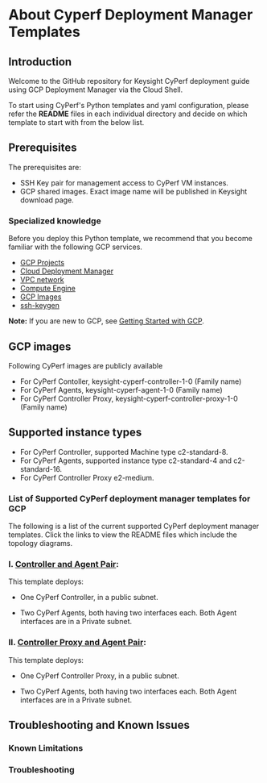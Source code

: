 # About Cyperf Deployment Manager Templates 

## Introduction 

Welcome to the GitHub repository for Keysight CyPerf deployment guide using GCP Deployment Manager via the Cloud Shell. 

To start using CyPerf's Python templates and yaml configuration, please refer the **README** files in each individual directory and decide on which template to start with from the below list.

## Prerequisites
The prerequisites are:
- SSH Key pair for management access to CyPerf VM instances.
- GCP shared images. Exact image name will be published in Keysight download page.

### Specialized knowledge
Before you deploy this Python template, we recommend that you become familiar with the following GCP services.
- [GCP Projects](https://cloud.google.com/resource-manager/docs/creating-managing-projects)
- [Cloud Deployment Manager](https://cloud.google.com/deployment-manager)
- [VPC network](https://cloud.google.com/vpc/docs/vpc)
- [Compute Engine](https://cloud.google.com/compute)
- [GCP Images](https://cloud.google.com/compute/docs/images)
- [ssh-keygen](https://www.ssh.com/academy/ssh/keygen)

**Note:** If you are new to GCP, see [Getting Started with GCP](https://cloud.google.com/gcp/getting-started).

## GCP images
Following CyPerf images are publicly available
- For CyPerf Contoller, keysight-cyperf-controller-1-0 (Family name)
- For CyPerf Agents, keysight-cyperf-agent-1-0 (Family name)
- For CyPerf Controller Proxy, keysight-cyperf-controller-proxy-1-0 (Family name)

## Supported instance types 
- For CyPerf Controller, supported Machine type c2-standard-8.
- For CyPerf Agents, supported instance type c2-standard-4 and c2-standard-16.
- For CyPerf Controller Proxy e2-medium.

### List of Supported CyPerf deployment manager templates for GCP 

The following is a list of the current supported CyPerf deployment manager templates. Click the links to view the README files which include the topology diagrams.

### I. [Controller and Agent Pair](controller_and_agent_pair):
 

This template deploys:

- One CyPerf Controller, in a public subnet.

- Two CyPerf Agents, both having two interfaces each. Both Agent interfaces are in a Private subnet. 

### II. [Controller Proxy and Agent Pair](controller_proxy_and_agent_pair):


This template deploys:

- One CyPerf Controller Proxy, in a public subnet.

- Two CyPerf Agents, both having two interfaces each. Both Agent interfaces are in a Private subnet. 

## Troubleshooting and Known Issues 

### Known Limitations

### Troubleshooting
